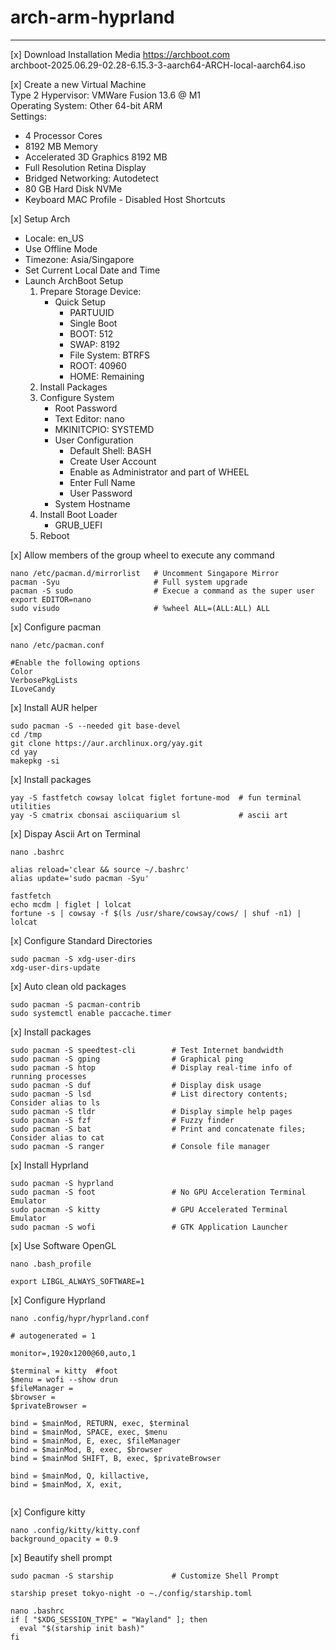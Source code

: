 # arch-arm-hyprland  
---
[x] Download Installation Media
https://archboot.com  
archboot-2025.06.29-02.28-6.15.3-3-aarch64-ARCH-local-aarch64.iso  

[x] Create a new Virtual Machine  
Type 2 Hypervisor: VMWare Fusion 13.6 @ M1  
Operating System: Other 64-bit ARM  
Settings:
* 4 Processor Cores  
* 8192 MB Memory  
* Accelerated 3D Graphics 8192 MB
* Full Resolution Retina Display
* Bridged Networking: Autodetect
* 80 GB Hard Disk NVMe
* Keyboard MAC Profile - Disabled Host Shortcuts

[x] Setup Arch
* Locale: en_US
* Use Offline Mode
* Timezone: Asia/Singapore
* Set Current Local Date and Time
* Launch ArchBoot Setup
    1. Prepare Storage Device: 
        * Quick Setup
            * PARTUUID
            * Single Boot
            * BOOT: 512
            * SWAP: 8192
            * File System: BTRFS
            * ROOT: 40960
            * HOME: Remaining
    2. Install Packages
    3. Configure System
        * Root Password
        * Text Editor: nano
        * MKINITCPIO: SYSTEMD
        * User Configuration
            * Default Shell: BASH
            * Create User Account
            * Enable as Administrator and part of WHEEL
            * Enter Full Name
            * User Password
        * System Hostname
    4. Install Boot Loader
        * GRUB_UEFI
    5. Reboot 


[x] Allow members of the group wheel to execute any command
```
nano /etc/pacman.d/mirrorlist   # Uncomment Singapore Mirror
pacman -Syu                     # Full system upgrade
pacman -S sudo                  # Execue a command as the super user 
export EDITOR=nano  
sudo visudo                     # %wheel ALL=(ALL:ALL) ALL
```

[x] Configure pacman
```
nano /etc/pacman.conf            

#Enable the following options
Color
VerbosePkgLists
ILoveCandy
```

[x] Install AUR helper
```
sudo pacman -S --needed git base-devel  
cd /tmp  
git clone https://aur.archlinux.org/yay.git  
cd yay  
makepkg -si  
```

[x] Install packages
```
yay -S fastfetch cowsay lolcat figlet fortune-mod  # fun terminal utilities
yay -S cmatrix cbonsai asciiquarium sl             # ascii art
```

[x] Dispay Ascii Art on Terminal
```
nano .bashrc

alias reload='clear && source ~/.bashrc'
alias update='sudo pacman -Syu'

fastfetch
echo mcdm | figlet | lolcat
fortune -s | cowsay -f $(ls /usr/share/cowsay/cows/ | shuf -n1) | lolcat
```

[x] Configure Standard Directories
```
sudo pacman -S xdg-user-dirs
xdg-user-dirs-update
```

[x] Auto clean old packages
```
sudo pacman -S pacman-contrib
sudo systemctl enable paccache.timer
```

[x] Install packages
```
sudo pacman -S speedtest-cli        # Test Internet bandwidth 
sudo pacman -S gping                # Graphical ping
sudo pacman -S htop                 # Display real-time info of running processes
sudo pacman -S duf                  # Display disk usage
sudo pacman -S lsd                  # List directory contents; Consider alias to ls 
sudo pacman -S tldr                 # Display simple help pages
sudo pacman -S fzf                  # Fuzzy finder
sudo pacman -S bat                  # Print and concatenate files; Consider alias to cat
sudo pacman -S ranger               # Console file manager
```

[x] Install Hyprland
```
sudo pacman -S hyprland
sudo pacman -S foot                 # No GPU Acceleration Terminal Emulator
sudo pacman -S kitty                # GPU Accelerated Terminal Emulator
sudo pacman -S wofi                 # GTK Application Launcher
```

[x] Use Software OpenGL
```
nano .bash_profile

export LIBGL_ALWAYS_SOFTWARE=1
```

[x] Configure Hyprland
```
nano .config/hypr/hyprland.conf

# autogenerated = 1

monitor=,1920x1200@60,auto,1

$terminal = kitty  #foot
$menu = wofi --show drun
$fileManager =
$browser =
$privateBrowser =

bind = $mainMod, RETURN, exec, $terminal
bind = $mainMod, SPACE, exec, $menu
bind = $mainMod, E, exec, $fileManager
bind = $mainMod, B, exec, $browser
bind = $mainMod SHIFT, B, exec, $privateBrowser

bind = $mainMod, Q, killactive,
bind = $mainMod, X, exit,
 
```

[x] Configure kitty
```
nano .config/kitty/kitty.conf
background_opacity = 0.9
```

[x] Beautify shell prompt
```
sudo pacman -S starship             # Customize Shell Prompt

starship preset tokyo-night -o ~./config/starship.toml

nano .bashrc
if [ "$XDG_SESSION_TYPE" = "Wayland" ]; then
  eval "$(starship init bash)"
fi
```


